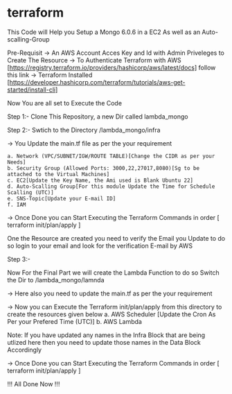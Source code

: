 # terraform
This Code will Help you Setup a Mongo 6.0.6 in a EC2
As well as an Auto-scalling-Group 

Pre-Requisit
-> An AWS Account Acces Key and Id with Admin Priveleges to Create The Resource
-> To Authenticate Terraform with AWS [https://registry.terraform.io/providers/hashicorp/aws/latest/docs] follow this link
-> Terraform Installed [https://developer.hashicorp.com/terraform/tutorials/aws-get-started/install-cli]

Now You are all set to Execute the Code

Step 1:- Clone This Repository, a new Dir called lambda_mongo

Step 2:- Swtich to the Directory /lambda_mongo/infra

-> You Update the main.tf file as per the your requirement 

    a. Network (VPC/SUBNET/IGW/ROUTE TABLE)[Change the CIDR as per your Needs]
    b. Security Group (Allowed Ports: 3000,22,27017,8080)[Sg to be attached to the Virtual Machines]
    c. EC2[Update the Key Name, the Ami used is Blank Ubuntu 22]
    d. Auto-Scalling Group[For this module Update the Time for Schedule Scalling (UTC)]
    e. SNS-Topic[Update your E-mail ID]
    f. IAM

-> Once Done you can Start Executing the Terraform Commands in order [ terraform init/plan/apply ]

One the Resource are created you need to verify the Email you Update to do so login to your email and look for the verification E-mail by AWS

Step 3:-

Now For the Final Part we will create the Lambda Function to do so Switch the Dir to  /lambda_mongo/lamnda

-> Here also you need to update the main.tf as per the your requirement

-> Now you can Execute the Terraform init/plan/apply from this directory to create the resources given below
    a. AWS Scheduler [Update the Cron As Per your Prefered Time (UTC)]
    b. AWS Lambda

Note: If you have updated any names in the Infra Block that are being utlized here then you need to update those names in the Data Block Accordingly

-> Once Done you can Start Executing the Terraform Commands in order [ terraform init/plan/apply ]

!!! All Done Now !!!



 
